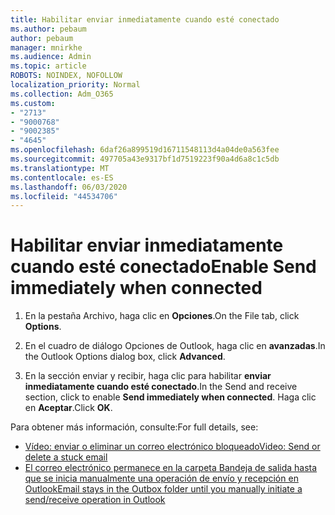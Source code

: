 ```yaml
---
title: Habilitar enviar inmediatamente cuando esté conectado
ms.author: pebaum
author: pebaum
manager: mnirkhe
ms.audience: Admin
ms.topic: article
ROBOTS: NOINDEX, NOFOLLOW
localization_priority: Normal
ms.collection: Adm_O365
ms.custom:
- "2713"
- "9000768"
- "9002385"
- "4645"
ms.openlocfilehash: 6daf26a899519d16711548113d4a04de0a563fee
ms.sourcegitcommit: 497705a43e9317bf1d7519223f90a4d6a8c1c5db
ms.translationtype: MT
ms.contentlocale: es-ES
ms.lasthandoff: 06/03/2020
ms.locfileid: "44534706"
---
```

# <a name="enable-send-immediately-when-connected"></a><span data-ttu-id="5d82b-102">Habilitar enviar inmediatamente cuando esté conectado</span><span class="sxs-lookup"><span data-stu-id="5d82b-102">Enable Send immediately when connected</span></span>
 
1. <span data-ttu-id="5d82b-103">En la pestaña Archivo, haga clic en **Opciones**.</span><span class="sxs-lookup"><span data-stu-id="5d82b-103">On the File tab, click **Options**.</span></span>

2. <span data-ttu-id="5d82b-104">En el cuadro de diálogo Opciones de Outlook, haga clic en **avanzadas**.</span><span class="sxs-lookup"><span data-stu-id="5d82b-104">In the Outlook Options dialog box, click **Advanced**.</span></span>

3. <span data-ttu-id="5d82b-105">En la sección enviar y recibir, haga clic para habilitar **enviar inmediatamente cuando esté conectado**.</span><span class="sxs-lookup"><span data-stu-id="5d82b-105">In the Send and receive section, click to enable **Send immediately when connected**.</span></span> <span data-ttu-id="5d82b-106">Haga clic en **Aceptar**.</span><span class="sxs-lookup"><span data-stu-id="5d82b-106">Click **OK**.</span></span>

<span data-ttu-id="5d82b-107">Para obtener más información, consulte:</span><span class="sxs-lookup"><span data-stu-id="5d82b-107">For full details, see:</span></span>
- [<span data-ttu-id="5d82b-108">Vídeo: enviar o eliminar un correo electrónico bloqueado</span><span class="sxs-lookup"><span data-stu-id="5d82b-108">Video: Send or delete a stuck email</span></span>](https://support.office.com/article/Video-Send-or-delete-an-email-stuck-in-your-outbox-26d5d34a-4e5f-444a-a9e8-44db04a94dec) 
- [<span data-ttu-id="5d82b-109">El correo electrónico permanece en la carpeta Bandeja de salida hasta que se inicia manualmente una operación de envío y recepción en Outlook</span><span class="sxs-lookup"><span data-stu-id="5d82b-109">Email stays in the Outbox folder until you manually initiate a send/receive operation in Outlook</span></span>](https://support.microsoft.com/help/2797572/email-stays-in-the-outbox-folder-until-you-manually-initiate-a-send-re)
